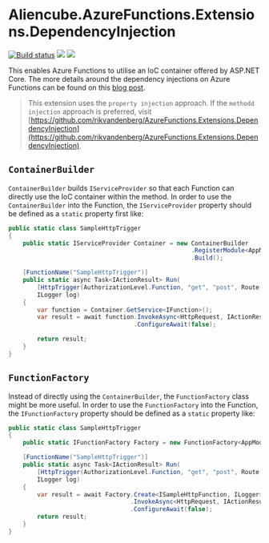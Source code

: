 # Aliencube.AzureFunctions.Extensions.DependencyInjection #

[![Build status](https://ci.appveyor.com/api/projects/status/6ex8if2l1ffdahfq/branch/dev?svg=true)](https://ci.appveyor.com/project/justinyoo/azurefunctions-extensions/branch/dev) [![](https://img.shields.io/nuget/dt/Aliencube.AzureFunctions.Extensions.DependencyInjection.svg)](https://www.nuget.org/packages/Aliencube.AzureFunctions.Extensions.DependencyInjection/) [![](https://img.shields.io/nuget/v/Aliencube.AzureFunctions.Extensions.DependencyInjection.svg)](https://www.nuget.org/packages/Aliencube.AzureFunctions.Extensions.DependencyInjection/)


This enables Azure Functions to utilise an IoC container offered by ASP.NET Core. The more details around the dependency injections on Azure Functions can be found on this [blog post](https://devkimchi.com/2018/04/07/dependency-injections-on-azure-functions-v2/).

> This extension uses the `property injection` approach. If the `methodd injection` approach is preferred, visit [https://github.com/rikvandenberg/AzureFunctions.Extensions.DependencyInjection](https://github.com/rikvandenberg/AzureFunctions.Extensions.DependencyInjection).


## `ContainerBuilder` ##

`ContainerBuilder` builds `IServiceProvider` so that each Function can directly use the IoC container within the method. In order to use the `ContainerBuilder` into the Function, the `IServiceProvider` property should be defined as a `static` property first like:

```csharp
public static class SampleHttpTrigger
{
    public static IServiceProvider Container = new ContainerBuilder
                                                   .RegisterModule<AppModule>()
                                                   .Build();

    [FunctionName("SampleHttpTrigger")]
    public static async Task<IActionResult> Run(
        [HttpTrigger(AuthorizationLevel.Function, "get", "post", Route = null)]HttpRequest req,
        ILogger log)
    {
        var function = Container.GetService<IFunction>();
        var result = await function.InvokeAsync<HttpRequest, IActionResult>(req)
                                   .ConfigureAwait(false);

        return result;
    }
}
```

## `FunctionFactory` ##

Instead of directly using the `ContainerBuilder`, the `FunctionFactory` class might be more useful. In order to use the `FunctionFactory` into the Function, the `IFunctionFactory` property should be defined as a `static` property like:

```csharp
public static class SampleHttpTrigger
{
    public static IFunctionFactory Factory = new FunctionFactory<AppModule>();

    [FunctionName("SampleHttpTrigger")]
    public static async Task<IActionResult> Run(
        [HttpTrigger(AuthorizationLevel.Function, "get", "post", Route = null)]HttpRequest req,
        ILogger log)
    {
        var result = await Factory.Create<ISampleHttpFunction, ILogger>(log)
                                  .InvokeAsync<HttpRequest, IActionResult>(req)
                                  .ConfigureAwait(false);
        return result;
    }
}
```
